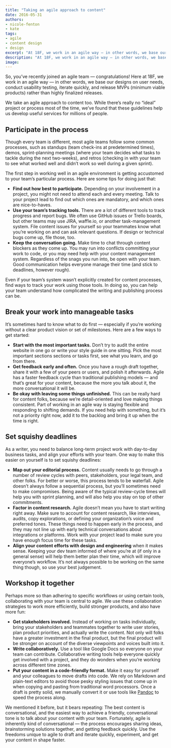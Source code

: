 ```yaml
---
title: "Taking an agile approach to content"
date: 2016-05-31
authors:
- nicole-fenton
- kate
tags:
- agile
- content design
- design
excerpt: "At 18F, we work in an agile way — in other words, we base our designs on user needs, conduct usability testing, iterate quickly, and release MVPs (minimum viable products) rather than highly finalized releases. We take an agile approach to content too."
description: "At 18F, we work in an agile way — in other words, we base our designs on user needs, conduct usability testing, iterate quickly, and release MVPs (minimum viable products) rather than highly finalized releases. We take an agile approach to content too."
image:
---
```


So, you’ve recently joined an agile team — congratulations! Here at 18F,
we work in an agile way — in other words, we base our designs on user
needs, conduct usability testing, iterate quickly, and release MVPs
(minimum viable products) rather than highly finalized releases.

We take an agile approach to content too. While there’s really no
“ideal” project or process most of the time, we’ve found that these
guidelines help us develop useful services for millions of people.

Participate in the process
--------------------------

Though every team is different, most agile teams follow some common
processes, such as standups (team check-ins at predetermined times),
demos, sprint-planning meetings (where your team decides what tasks to
tackle during the next two-weeks), and retros (checking in with your
team to see what worked well and didn’t work so well during a given
sprint).

The first step in working well in an agile environment is getting
accustomed to your team’s particular process. Here are some tips for
doing just that:

-   **Find out how best to participate.** Depending on your involvement in a project, you might not need to attend each and every meeting. Talk to your project lead to find out which ones are mandatory, and which ones are nice-to-haves.
-   **Use your team’s tracking tools.** There are a lot of different tools to track progress and report bugs. We often use GitHub issues or Trello boards, but other teams may use JIRA, waffle.io, or another task-management system. File content issues for yourself so your teammates know what you’re working on and can ask relevant questions. If design or technical bugs come up, file those, too.
-   **Keep the conversation going.** Make time to chat through content blockers as they come up. You may run into conflicts committing your work to code, or you may need help with your content management system. Regardless of the snags you run into, be open with your team. Good communication helps everyone manage their time (and stick to deadlines, however rough).

Even if your team’s system wasn’t explicitly created for content
processes, find ways to track your work using those tools. In doing so,
you can help your team understand how complicated the writing and
publishing process can be.

Break your work into manageable tasks
-------------------------------------

It’s sometimes hard to know what to do first — especially if you’re
working without a clear product vision or set of milestones. Here are a
few ways to get started:

-   **Start with the most important tasks.** Don’t try to audit the entire website in one go or write your style guide in one sitting. Pick the most important sections sections or tasks first, see what you learn, and go from there.
-   **Get feedback early and often.** Once you have a rough draft together, share it with a few of your peers or users, and polish it afterwards. Agile has a faster feedback cycle than traditional publishing models — and that’s great for your content, because the more you talk about it, the more conversational it will be.
-   **Be okay with leaving some things unfinished.** This can be really hard for content folks, because we’re detail-oriented and love making things consistent. Part of working in an agile way is staying flexible and responding to shifting demands. If you need help with something, but it’s not a priority right now, add it to the backlog and bring it up when the time is right.

Set squishy deadlines
---------------------

As a writer, you need to balance long-term project work with day-to-day
business tasks, and align your efforts with your team. One way to make
this easier on yourself is to set squishy deadlines:

-   **Map out your editorial process.** Content usually needs to go through a number of review cycles with peers, stakeholders, your legal team, and other folks. For better or worse, this process tends to be waterfall. Agile doesn’t always follow a sequential process, but you’ll sometimes need to make compromises. Being aware of the typical review-cycle times will help you with sprint planning, and will also help you stay on top of other commitments.
-   **Factor in content research.** Agile doesn’t mean you have to start writing right away. Make sure to account for content research, like interviews, audits, copy explorations, or defining your organization’s voice and preferred tones. These things need to happen early in the process, and they may not line up with early technical conversations about integrations or platforms. Work with your project lead to make sure you have enough focus time for these tasks.
-   **Align your content efforts with design and engineering** when it makes sense. Keeping your dev team informed of where you’re at (if only in a general sense) will help them better plan their time, which will improve everyone’s workflow. It’s not always possible to be working on the same thing though, so use your best judgement.

Workshop it together
--------------------

Perhaps more so than adhering to specific workflows or using certain
tools, collaborating with your team is central to agile. We use these
collaboration strategies to work more efficiently, build stronger
products, and also have more fun:

-   **Get stakeholders involved.** Instead of working on tasks individually, bring your stakeholders and teammates together to write user stories, plan product priorities, and actually write the content. Not only will folks have a greater investment in the final product, but the final product will be stronger on account of the diverse viewpoints and voices built into it.
-   **Write collaboratively.** Use a tool like Google Docs so everyone on your team can contribute. Collaborative writing tools help everyone quickly get involved with a project, and they do wonders when you’re working across different time zones.
-   **Put your content in a code-friendly format.** Make it easy for yourself and your colleagues to move drafts into code. We rely on Markdown and plain-text editors to avoid those pesky styling issues that come up in when copying and pasting from traditional word processors. Once a draft is pretty solid, we manually convert it or use tools like [Pandoc](http://pandoc.org/) to speed the process along.

We mentioned it before, but it bears repeating: The best content is
conversational, and the easiest way to achieve a friendly,
conversational tone is to talk about your content with your team.
Fortunately, agile is inherently kind of conversational — the process
encourages sharing ideas, brainstorming solutions together, and getting
feedback quickly. Use the freedoms unique to agile to draft and iterate
quickly, experiment, and get your content in shape faster.
